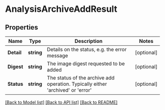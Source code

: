 # AnalysisArchiveAddResult

## Properties

Name | Type | Description | Notes
------------ | ------------- | ------------- | -------------
**Detail** | **string** | Details on the status, e.g. the error message | [optional] 
**Digest** | **string** | The image digest requested to be added | [optional] 
**Status** | **string** | The status of the archive add operation. Typically either &#39;archived&#39; or &#39;error&#39; | [optional] 

[[Back to Model list]](../README.md#documentation-for-models) [[Back to API list]](../README.md#documentation-for-api-endpoints) [[Back to README]](../README.md)


